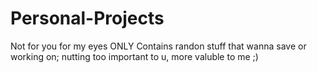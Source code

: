 Personal-Projects
=================

Not for you for my eyes ONLY
Contains randon stuff that wanna save or working on; nutting too important to u, more valuble to me ;)